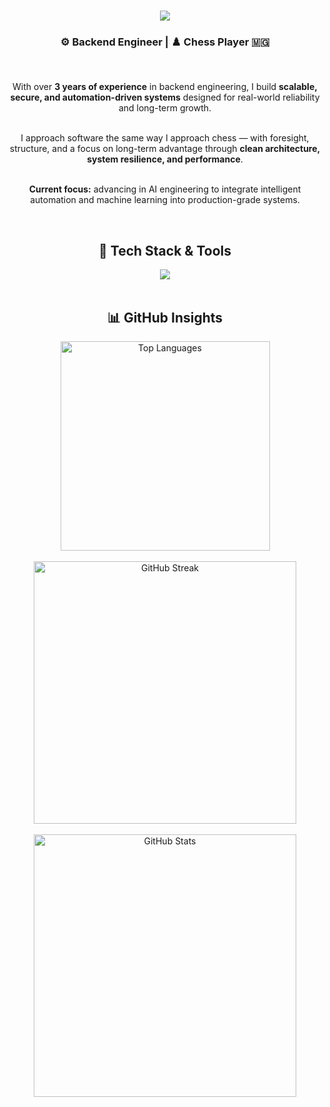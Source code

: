 <h1 align="center">
  <img src="https://readme-typing-svg.herokuapp.com/?font=Fira+Code&size=35&center=true&vCenter=true&width=650&height=70&duration=4000&lines=Hi+There!+👋;+My+name+is+Mizael+Anthony!" />
</h1>

<h3 align="center">⚙️ Backend Engineer | ♟️ Chess Player 🇲🇬</h3>

<br/>

<div align="center">

  With over <strong>3 years of experience</strong> in backend engineering, I build
  <strong>scalable, secure, and automation-driven systems</strong> designed for real-world reliability and long-term growth.
  <br/><br/>

  I approach software the same way I approach chess — with foresight, structure, and a focus on long-term advantage through
  <strong>clean architecture, system resilience, and performance</strong>.
  <br/><br/>

  <strong>Current focus:</strong> advancing in AI engineering to integrate intelligent automation and machine learning into production-grade systems.

</div>

<br/>

<h2 align="center">🧰 Tech Stack & Tools</h2>

<div align="center">
  <img src="https://go-skill-icons.vercel.app/api/icons?i=fastapi,django,rails,postgresql,redis,graphql,react,supabase,n8n,huggingface,grafana,digitalocean,cloudflare,plotly,numpy" />
</div>

<br/>

<h2 align="center">📊 GitHub Insights</h2>

<div align="center">
  <img width="335" src="https://github-readme-stats.vercel.app/api/top-langs?username=mizael-anthony&langs_count=6&layout=compact&theme=react&border_radius=15&size_weight=0.5&count_weight=0.5" alt="Top Languages" />
  <br/><br/>
  <img width="420" src="https://streak-stats.demolab.com?user=mizael-anthony&count_private=true&theme=react&border_radius=15&fire=DD2727&ring=5DD5E5" alt="GitHub Streak" />
  <br/><br/>
  <img width="420" src="https://github-readme-stats.vercel.app/api?username=mizael-anthony&count_private=true&show_icons=true&theme=react&rank_icon=github&border_radius=15" alt="GitHub Stats" />
</div>
